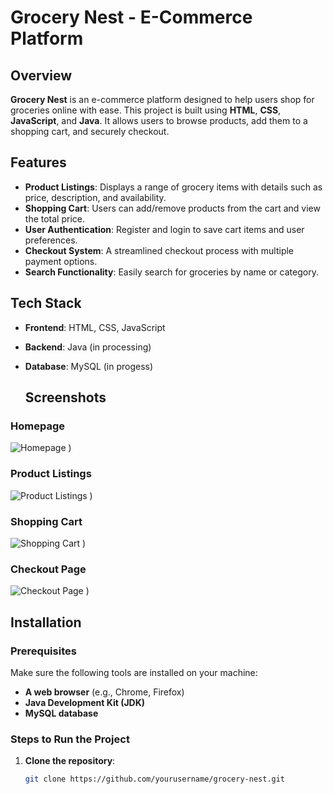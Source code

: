 # Grocery Nest - E-Commerce Platform

## Overview

**Grocery Nest** is an e-commerce platform designed to help users shop for groceries online with ease. This project is built using **HTML**, **CSS**, **JavaScript**, and **Java**. It allows users to browse products, add them to a shopping cart, and securely checkout.

## Features

- **Product Listings**: Displays a range of grocery items with details such as price, description, and availability.
- **Shopping Cart**: Users can add/remove products from the cart and view the total price.
- **User Authentication**: Register and login to save cart items and user preferences.
- **Checkout System**: A streamlined checkout process with multiple payment options.
- **Search Functionality**: Easily search for groceries by name or category.

## Tech Stack

- **Frontend**: HTML, CSS, JavaScript
- **Backend**: Java (in processing)
- **Database**: MySQL (in progess)

  ## Screenshots

### Homepage
![Homepage](https://github.com/user-attachments/assets/c805ef9d-36b8-421d-a31d-b21a621bad9f)
)

### Product Listings
![Product Listings](https://github.com/user-attachments/assets/68a60294-cb93-49d0-9e36-828bd92676ac)
)

### Shopping Cart
![Shopping Cart](https://github.com/user-attachments/assets/e765f0d6-c8cc-4d6f-9e7c-d51aaf828619)
)

### Checkout Page
![Checkout Page](https://github.com/user-attachments/assets/70b8d4fc-b8ed-4fcc-a912-8d7eccf94d57)
)


## Installation

### Prerequisites

Make sure the following tools are installed on your machine:

- **A web browser** (e.g., Chrome, Firefox)
- **Java Development Kit (JDK)**
- **MySQL database**

### Steps to Run the Project

1. **Clone the repository**:
   ```bash
   git clone https://github.com/yourusername/grocery-nest.git
